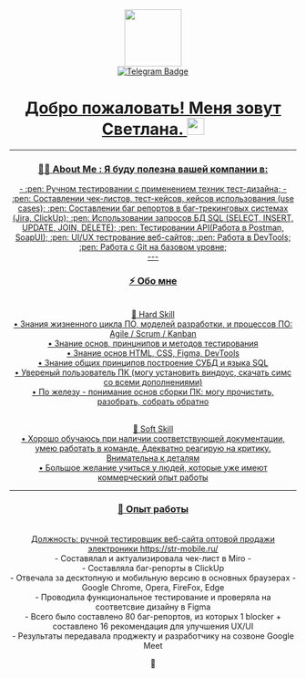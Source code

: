<div id="header" align="center"> <img src="https://media.giphy.com/media/smGCEo5zsAXtK4bqAT/giphy.gif" width="100"/>

<div id="badges" align="center">
   <a href="https://t.me/whoa_1ana">
  <img src="https://img.shields.io/badge/Telegram-blue?style=for-the-badge&logo=Telegram&logoColor=white" alt="Telegram Badge"/>  
</div>
      <div>
   <a href="https://komarev.com/ghpvc/?username=kurgulana">
     <img src="https://komarev.com/ghpvc/?username=kurgulana"&style=flat-square&color=blue" alt=""/>
</div>
      
<h1>
 Добро пожаловать! Меня зовут Светлана. 
  <img src="https://media.giphy.com/media/hvRJCLFzcasrR4ia7z/giphy.gif" width="30px"/>
</h1>

---

### :woman_technologist: About Me : Я буду полезна вашей компании в:
<div align="center">
- :pen: Ручном тестировании с применением техник тест-дизайна;
- :pen: Cоставлении чек-листов, тест-кейсов, кейсов использования (use cases);
:pen: Составлении баг репортов в баг-трекинговых системах (Jira, ClickUp);
:pen:  Использовании запросов БД SQL (SELECT, INSERT, UPDATE, JOIN, DELETE);
:pen:  Тестировании API(Работа в Postman, SoapUI);
:pen:  UI/UX тестрование веб-сайтов;
:pen:  Работа в DevTools;
:pen: Работа с Git на базовом уровне;
</div>
---

###  ⚡ Обо мне
<br>🔭 Hard Skill
<br>• Знания жизненного цикла ПО, моделей разработки, и процессов ПО: Agile / Scrum / Kanban
<br>• Знание основ, принцнипов и методов тестирования
<br>• Знание основ HTML, CSS, Figma, DevTools
<br>• Знание общих принципов построение СУБД и языка SQL
<br>• Увереный пользователь ПК (могу установить виндоус, скачать симс со всеми дополнениями)
<br>• По железу - понимание основ сборки ПК: могу прочистить, разобрать, собрать обратно  

<br>🌱 Soft Skill
<br>• Хорошо обучаюсь при наличии соответствующей документации, умею работать в команде. Адекватно реагирую на критику. Внимательна к деталям
<br>• Большое желание учиться у людей, которые уже имеют коммерческий опыт работы

---

 ### 🤔 Опыт работы
<br>Должность: ручной тестировщик веб-сайта оптовой продажи электроники  https://str-mobile.ru/
<br>- Составялал и актуализировала чек-лист в Miro -
<br>- Составляла баг-репорты в ClickUp
<br>- Отвечала за десктопную и мобильную версию в основных браузерах - Google Chrome, Opera, FireFox, Edge
<br>- Проводила функциональное тестирование и проверяла на соответсвие дизайну в Figma
<br>- Всего было составлено 80 баг-репортов, из которых 1 blocker + составлено 16 рекомендация для улучшения UX/UI
<br>- Результаты передавала проджекту и разработчику на созвоне Google Meet


💬

